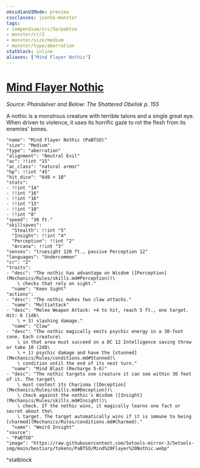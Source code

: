 ```yaml
---
obsidianUIMode: preview
cssclasses: json5e-monster
tags:
- compendium/src/5e/pabtso
- monster/cr/2
- monster/size/medium
- monster/type/aberration
statblock: inline
aliases: ["Mind Flayer Nothic"]
---
```

# [Mind Flayer Nothic](Mechanics\bestiary\aberration/mind-flayer-nothic-pabtso.md)
*Source: Phandelver and Below: The Shattered Obelisk p. 155*  

A nothic is a monstrous creature with terrible talons and a single great eye. When driven to violence, it uses its horrific gaze to rot the flesh from its enemies' bones.

```statblock
"name": "Mind Flayer Nothic (PaBTSO)"
"size": "Medium"
"type": "aberration"
"alignment": "Neutral Evil"
"ac": !!int "15"
"ac_class": "natural armor"
"hp": !!int "45"
"hit_dice": "6d8 + 18"
"stats":
- !!int "14"
- !!int "16"
- !!int "16"
- !!int "13"
- !!int "10"
- !!int "8"
"speed": "30 ft."
"skillsaves":
  "Stealth": !!int "5"
  "Insight": !!int "4"
  "Perception": !!int "2"
  "Arcana": !!int "3"
"senses": "truesight 120 ft., passive Perception 12"
"languages": "Undercommon"
"cr": "2"
"traits":
- "desc": "The nothic has advantage on Wisdom ([Perception](Mechanics/Rules/skills.md#Perception))\
    \ checks that rely on sight."
  "name": "Keen Sight"
"actions":
- "desc": "The nothic makes two claw attacks."
  "name": "Multiattack"
- "desc": "Melee Weapon Attack: +4 to hit, reach 5 ft., one target. Hit: 6 (1d6\
    \ + 3) slashing damage."
  "name": "Claw"
- "desc": "The nothic magically emits psychic energy in a 30-foot cone. Each creature\
    \ in that area must succeed on a DC 12 Intelligence saving throw or take 10 (2d8\
    \ + 1) psychic damage and have the [stunned](Mechanics/Rules/conditions.md#Stunned)\
    \ condition until the end of its next turn."
  "name": "Mind Blast (Recharge 5-6)"
- "desc": "The nothic targets one creature it can see within 30 feet of it. The target\
    \ must contest its Charisma ([Deception](Mechanics/Rules/skills.md#Deception))\
    \ check against the nothic's Wisdom ([Insight](Mechanics/Rules/skills.md#Insight))\
    \ check. If the nothic wins, it magically learns one fact or secret about the\
    \ target. The target automatically wins if it is immune to being [charmed](Mechanics/Rules/conditions.md#Charmed)."
  "name": "Weird Insight"
"source":
- "PaBTSO"
"image": "https://raw.githubusercontent.com/5etools-mirror-3/5etools-img/main/bestiary/tokens/PaBTSO/Mind%20Flayer%20Nothic.webp"
```
^statblock